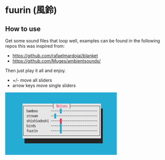 # fuurin (風鈴)


## How to use

Get some sound files that loop well, examples can be found in the following repos this was inspired from:
- https://github.com/rafaelmardojai/blanket
- https://github.com/Muges/ambientsounds/

Then just play it all and enjoy.

- +/- move all sliders
- arrow keys move single sliders

![screenshot](./screenshot.png)
